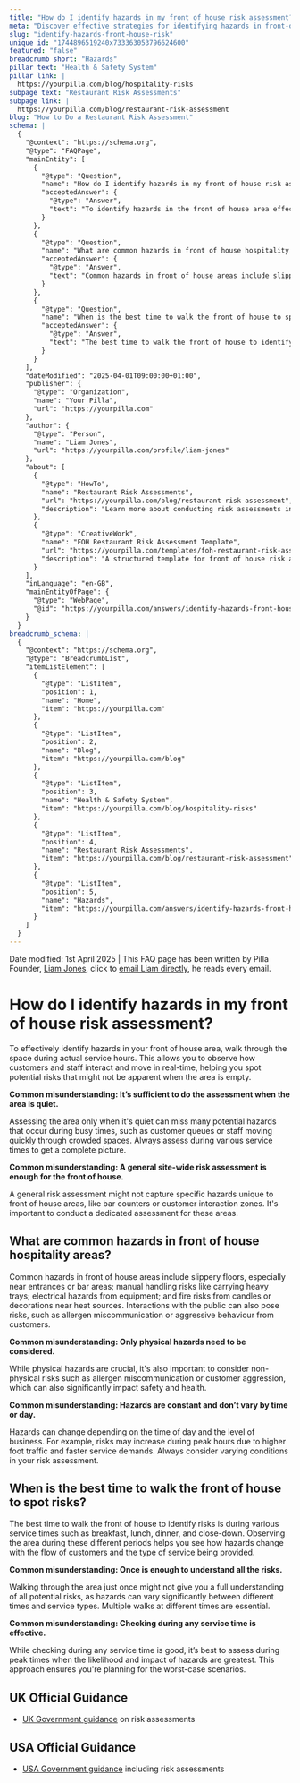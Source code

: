 ```yaml
---
title: "How do I identify hazards in my front of house risk assessment?"
meta: "Discover effective strategies for identifying hazards in front-of-house areas during various service times, and learn about common misunderstandings in risk assessments."
slug: "identify-hazards-front-house-risk"
unique id: "1744896519240x733363053796624600"
featured: "false"
breadcrumb short: "Hazards"
pillar text: "Health & Safety System"
pillar link: |
  https://yourpilla.com/blog/hospitality-risks
subpage text: "Restaurant Risk Assessments"
subpage link: |
  https://yourpilla.com/blog/restaurant-risk-assessment
blog: "How to Do a Restaurant Risk Assessment"
schema: |
  {
    "@context": "https://schema.org",
    "@type": "FAQPage",
    "mainEntity": [
      {
        "@type": "Question",
        "name": "How do I identify hazards in my front of house risk assessment?",
        "acceptedAnswer": {
          "@type": "Answer",
          "text": "To identify hazards in the front of house area effectively, walk through the space during actual service hours to observe interactions and movements of customers and staff in real-time. This helps spot potential risks that might not be apparent when the area is empty. Always conduct assessments during various service times to capture a complete picture."
        }
      },
      {
        "@type": "Question",
        "name": "What are common hazards in front of house hospitality areas?",
        "acceptedAnswer": {
          "@type": "Answer",
          "text": "Common hazards in front of house areas include slippery floors, manual handling risks, electrical hazards, and fire risks. Risks also include allergen miscommunication and customer aggression. Hazards can vary significantly depending on the level of business and time of day, so consider these varying conditions in your risk assessment."
        }
      },
      {
        "@type": "Question",
        "name": "When is the best time to walk the front of house to spot risks?",
        "acceptedAnswer": {
          "@type": "Answer",
          "text": "The best time to walk the front of house to identify risks is during various service times, including breakfast, lunch, dinner, and close-down. Observing the area during different periods helps you understand how hazards change with customer flow and service type. Multiple walks at different times are essential, focusing especially on peak times."
        }
      }
    ],
    "dateModified": "2025-04-01T09:00:00+01:00",
    "publisher": {
      "@type": "Organization",
      "name": "Your Pilla",
      "url": "https://yourpilla.com"
    },
    "author": {
      "@type": "Person",
      "name": "Liam Jones",
      "url": "https://yourpilla.com/profile/liam-jones"
    },
    "about": [
      {
        "@type": "HowTo",
        "name": "Restaurant Risk Assessments",
        "url": "https://yourpilla.com/blog/restaurant-risk-assessment",
        "description": "Learn more about conducting risk assessments in restaurants to identify and manage potential hazards effectively."
      },
      {
        "@type": "CreativeWork",
        "name": "FOH Restaurant Risk Assessment Template",
        "url": "https://yourpilla.com/templates/foh-restaurant-risk-assessment",
        "description": "A structured template for front of house risk assessment in restaurants, aiding in systematic hazard identification and management."
      }
    ],
    "inLanguage": "en-GB",
    "mainEntityOfPage": {
      "@type": "WebPage",
      "@id": "https://yourpilla.com/answers/identify-hazards-front-house-risk"
    }
  }
breadcrumb_schema: |
  {
    "@context": "https://schema.org",
    "@type": "BreadcrumbList",
    "itemListElement": [
      {
        "@type": "ListItem",
        "position": 1,
        "name": "Home",
        "item": "https://yourpilla.com"
      },
      {
        "@type": "ListItem",
        "position": 2,
        "name": "Blog",
        "item": "https://yourpilla.com/blog"
      },
      {
        "@type": "ListItem",
        "position": 3,
        "name": "Health & Safety System",
        "item": "https://yourpilla.com/blog/hospitality-risks"
      },
      {
        "@type": "ListItem",
        "position": 4,
        "name": "Restaurant Risk Assessments",
        "item": "https://yourpilla.com/blog/restaurant-risk-assessment"
      },
      {
        "@type": "ListItem",
        "position": 5,
        "name": "Hazards",
        "item": "https://yourpilla.com/answers/identify-hazards-front-house-risk"
      }
    ]
  }
---
```


Date modified: 1st April 2025 | This FAQ page has been written by Pilla Founder, [Liam Jones](https://yourpilla.com/profile/liam-jones), click to [email Liam directly](https://mailto:liam@yourpilla.com), he reads every email.

# How do I identify hazards in my front of house risk assessment?

To effectively identify hazards in your front of house area, walk through the space during actual service hours. This allows you to observe how customers and staff interact and move in real-time, helping you spot potential risks that might not be apparent when the area is empty.

**Common misunderstanding: It’s sufficient to do the assessment when the area is quiet.**

Assessing the area only when it's quiet can miss many potential hazards that occur during busy times, such as customer queues or staff moving quickly through crowded spaces. Always assess during various service times to get a complete picture.

**Common misunderstanding: A general site-wide risk assessment is enough for the front of house.**

A general risk assessment might not capture specific hazards unique to front of house areas, like bar counters or customer interaction zones. It's important to conduct a dedicated assessment for these areas.

## What are common hazards in front of house hospitality areas?

Common hazards in front of house areas include slippery floors, especially near entrances or bar areas; manual handling risks like carrying heavy trays; electrical hazards from equipment; and fire risks from candles or decorations near heat sources. Interactions with the public can also pose risks, such as allergen miscommunication or aggressive behaviour from customers.

**Common misunderstanding: Only physical hazards need to be considered.**

While physical hazards are crucial, it's also important to consider non-physical risks such as allergen miscommunication or customer aggression, which can also significantly impact safety and health.

**Common misunderstanding: Hazards are constant and don’t vary by time or day.**

Hazards can change depending on the time of day and the level of business. For example, risks may increase during peak hours due to higher foot traffic and faster service demands. Always consider varying conditions in your risk assessment.

## When is the best time to walk the front of house to spot risks?

The best time to walk the front of house to identify risks is during various service times such as breakfast, lunch, dinner, and close-down. Observing the area during these different periods helps you see how hazards change with the flow of customers and the type of service being provided.

**Common misunderstanding: Once is enough to understand all the risks.**

Walking through the area just once might not give you a full understanding of all potential risks, as hazards can vary significantly between different times and service types. Multiple walks at different times are essential.

**Common misunderstanding: Checking during any service time is effective.**

While checking during any service time is good, it’s best to assess during peak times when the likelihood and impact of hazards are greatest. This approach ensures you're planning for the worst-case scenarios.

## UK Official Guidance

-   [UK Government guidance](https://www.hse.gov.uk/catering/risk.htm) on risk assessments

## USA Official Guidance

-   [USA Government guidance](https://www.fda.gov/regulatory-information/search-fda-guidance-documents/draft-guidance-industry-hazard-analysis-and-risk-based-preventive-controls-human-food) including risk assessments